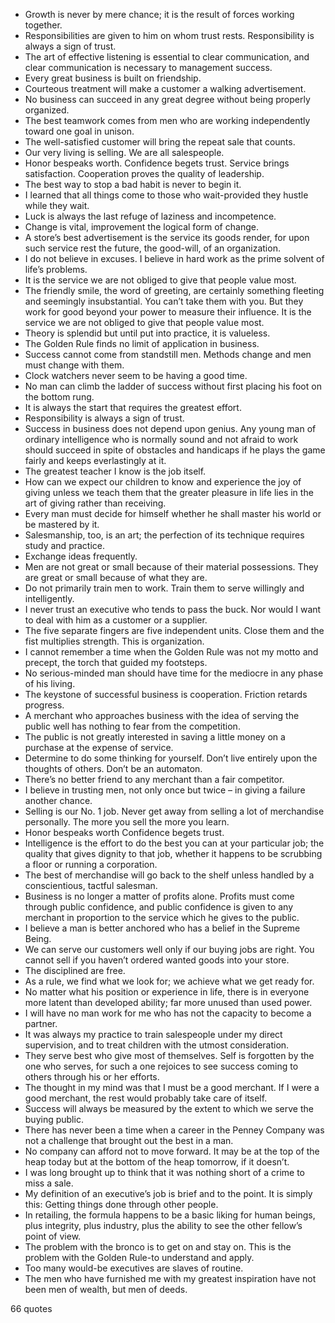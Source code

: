  - Growth is never by mere chance; it is the result of forces working together.
 - Responsibilities are given to him on whom trust rests. Responsibility is always a sign of trust.
 - The art of effective listening is essential to clear communication, and clear communication is necessary to management success.
 - Every great business is built on friendship.
 - Courteous treatment will make a customer a walking advertisement.
 - No business can succeed in any great degree without being properly organized.
 - The best teamwork comes from men who are working independently toward one goal in unison.
 - The well-satisfied customer will bring the repeat sale that counts.
 - Our very living is selling. We are all salespeople.
 - Honor bespeaks worth. Confidence begets trust. Service brings satisfaction. Cooperation proves the quality of leadership.
 - The best way to stop a bad habit is never to begin it.
 - I learned that all things come to those who wait-provided they hustle while they wait.
 - Luck is always the last refuge of laziness and incompetence.
 - Change is vital, improvement the logical form of change.
 - A store’s best advertisement is the service its goods render, for upon such service rest the future, the good-will, of an organization.
 - I do not believe in excuses. I believe in hard work as the prime solvent of life’s problems.
 - It is the service we are not obliged to give that people value most.
 - The friendly smile, the word of greeting, are certainly something fleeting and seemingly insubstantial. You can’t take them with you. But they work for good beyond your power to measure their influence. It is the service we are not obliged to give that people value most.
 - Theory is splendid but until put into practice, it is valueless.
 - The Golden Rule finds no limit of application in business.
 - Success cannot come from standstill men. Methods change and men must change with them.
 - Clock watchers never seem to be having a good time.
 - No man can climb the ladder of success without first placing his foot on the bottom rung.
 - It is always the start that requires the greatest effort.
 - Responsibility is always a sign of trust.
 - Success in business does not depend upon genius. Any young man of ordinary intelligence who is normally sound and not afraid to work should succeed in spite of obstacles and handicaps if he plays the game fairly and keeps everlastingly at it.
 - The greatest teacher I know is the job itself.
 - How can we expect our children to know and experience the joy of giving unless we teach them that the greater pleasure in life lies in the art of giving rather than receiving.
 - Every man must decide for himself whether he shall master his world or be mastered by it.
 - Salesmanship, too, is an art; the perfection of its technique requires study and practice.
 - Exchange ideas frequently.
 - Men are not great or small because of their material possessions. They are great or small because of what they are.
 - Do not primarily train men to work. Train them to serve willingly and intelligently.
 - I never trust an executive who tends to pass the buck. Nor would I want to deal with him as a customer or a supplier.
 - The five separate fingers are five independent units. Close them and the fist multiplies strength. This is organization.
 - I cannot remember a time when the Golden Rule was not my motto and precept, the torch that guided my footsteps.
 - No serious-minded man should have time for the mediocre in any phase of his living.
 - The keystone of successful business is cooperation. Friction retards progress.
 - A merchant who approaches business with the idea of serving the public well has nothing to fear from the competition.
 - The public is not greatly interested in saving a little money on a purchase at the expense of service.
 - Determine to do some thinking for yourself. Don’t live entirely upon the thoughts of others. Don’t be an automaton.
 - There’s no better friend to any merchant than a fair competitor.
 - I believe in trusting men, not only once but twice – in giving a failure another chance.
 - Selling is our No. 1 job. Never get away from selling a lot of merchandise personally. The more you sell the more you learn.
 - Honor bespeaks worth Confidence begets trust.
 - Intelligence is the effort to do the best you can at your particular job; the quality that gives dignity to that job, whether it happens to be scrubbing a floor or running a corporation.
 - The best of merchandise will go back to the shelf unless handled by a conscientious, tactful salesman.
 - Business is no longer a matter of profits alone. Profits must come through public confidence, and public confidence is given to any merchant in proportion to the service which he gives to the public.
 - I believe a man is better anchored who has a belief in the Supreme Being.
 - We can serve our customers well only if our buying jobs are right. You cannot sell if you haven’t ordered wanted goods into your store.
 - The disciplined are free.
 - As a rule, we find what we look for; we achieve what we get ready for.
 - No matter what his position or experience in life, there is in everyone more latent than developed ability; far more unused than used power.
 - I will have no man work for me who has not the capacity to become a partner.
 - It was always my practice to train salespeople under my direct supervision, and to treat children with the utmost consideration.
 - They serve best who give most of themselves. Self is forgotten by the one who serves, for such a one rejoices to see success coming to others through his or her efforts.
 - The thought in my mind was that I must be a good merchant. If I were a good merchant, the rest would probably take care of itself.
 - Success will always be measured by the extent to which we serve the buying public.
 - There has never been a time when a career in the Penney Company was not a challenge that brought out the best in a man.
 - No company can afford not to move forward. It may be at the top of the heap today but at the bottom of the heap tomorrow, if it doesn’t.
 - I was long brought up to think that it was nothing short of a crime to miss a sale.
 - My definition of an executive’s job is brief and to the point. It is simply this: Getting things done through other people.
 - In retailing, the formula happens to be a basic liking for human beings, plus integrity, plus industry, plus the ability to see the other fellow’s point of view.
 - The problem with the bronco is to get on and stay on. This is the problem with the Golden Rule-to understand and apply.
 - Too many would-be executives are slaves of routine.
 - The men who have furnished me with my greatest inspiration have not been men of wealth, but men of deeds.

66 quotes